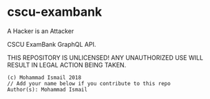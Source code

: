 # cscu-exambank
A Hacker is an Attacker

CSCU ExamBank GraphQL API.

THIS REPOSITORY IS UNLICENSED! ANY UNAUTHORIZED USE WILL RESULT IN LEGAL ACTION BEING TAKEN.
```
(c) Mohammad Ismail 2018
// Add your name below if you contribute to this repo
Author(s): Mohammad Ismail
```